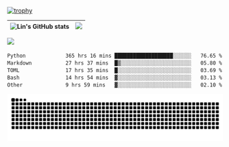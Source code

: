 [![trophy](https://github-profile-trophy.vercel.app/?username=ocss884&column=7)](https://github.com/ocss884)

| ![Lin's GitHub stats](https://github-readme-stats.vercel.app/api?username=ocss884&show_icons=true&hide_border=True&count_private=true) | ![](https://github-readme-streak-stats.herokuapp.com?user=ocss884&hide_border=true&date_format=M%20j%5B%2C%20Y%5D&ring=7EDDCF&fire=7EDDCF") |
| ------------------------------------------------------------ | ------------------------------------------------------------ |

![](https://komarev.com/ghpvc/?username=ocss884&color=brightgreen)

<!--START_SECTION:waka-->

```txt
Python             365 hrs 16 mins ███████████████████░░░░░░   76.65 %
Markdown           27 hrs 37 mins  █▒░░░░░░░░░░░░░░░░░░░░░░░   05.80 %
TOML               17 hrs 35 mins  █░░░░░░░░░░░░░░░░░░░░░░░░   03.69 %
Bash               14 hrs 54 mins  ▓░░░░░░░░░░░░░░░░░░░░░░░░   03.13 %
Other              9 hrs 59 mins   ▓░░░░░░░░░░░░░░░░░░░░░░░░   02.10 %
```

<!--END_SECTION:waka-->

<p align="center">
   <img src="https://github.com/ocss884/ocss884/blob/output/github-snake.svg" alt="snake">
</p>
